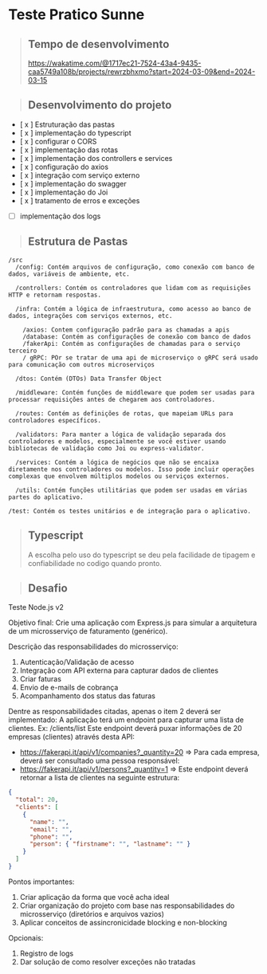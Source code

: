 # Teste Pratico Sunne

> ## Tempo de desenvolvimento
>
> https://wakatime.com/@1717ec21-7524-43a4-9435-caa5749a108b/projects/rewrzbhxmo?start=2024-03-09&end=2024-03-15

> ## Desenvolvimento do projeto

- [ x ] Estruturação das pastas
- [ x ] implementação do typescript
- [ x ] configurar o CORS
- [ x ] implementação das rotas
- [ x ] implementação dos controllers e services
- [ x ] configuração do axios
- [ x ] integração com serviço externo
- [ x ] implementação do swagger
- [ x ] implementação do Joi
- [ x ] tratamento de erros e exceções
- [ ] implementação dos logs

> ## Estrutura de Pastas

```
/src
  /config: Contém arquivos de configuração, como conexão com banco de dados, variáveis de ambiente, etc.

  /controllers: Contém os controladores que lidam com as requisições HTTP e retornam respostas.

  /infra: Contém a lógica de infraestrutura, como acesso ao banco de dados, integrações com serviços externos, etc.

    /axios: Contem configuração padrão para as chamadas a apis
    /database: Contém as configurações de conexão com banco de dados
    /fakerApi: Contém as configurações de chamadas para o serviço terceiro
    / gRPC: POr se tratar de uma api de microserviço o gRPC será usado para comunicação com outros microserviços

  /dtos: Contém (DTOs) Data Transfer Object

  /middleware: Contém funções de middleware que podem ser usadas para processar requisições antes de chegarem aos controladores.

  /routes: Contém as definições de rotas, que mapeiam URLs para controladores específicos.

  /validators: Para manter a lógica de validação separada dos controladores e modelos, especialmente se você estiver usando bibliotecas de validação como Joi ou express-validator.

  /services: Contém a lógica de negócios que não se encaixa diretamente nos controladores ou modelos. Isso pode incluir operações complexas que envolvem múltiplos modelos ou serviços externos.

  /utils: Contém funções utilitárias que podem ser usadas em várias partes do aplicativo.

/test: Contém os testes unitários e de integração para o aplicativo.

```

> ## Typescript
>
> A escolha pelo uso do typescript se deu pela facilidade de tipagem e confiabilidade no codigo quando pronto.

> ## Desafio

Teste Node.js v2

Objetivo final:
Crie uma aplicação com Express.js para simular a arquitetura de um
microsserviço de faturamento (genérico).

Descrição das responsabilidades do microsserviço:

1. Autenticação/Validação de acesso
2. Integração com API externa para capturar dados de clientes
3. Criar faturas
4. Envio de e-mails de cobrança
5. Acompanhamento dos status das faturas

Dentre as responsabilidades citadas, apenas o item 2 deverá ser implementado:
A aplicação terá um endpoint para capturar uma lista de clientes.
Ex: /clients/list
Este endpoint deverá puxar informações de 20 empresas (clientes) através
desta API:

- https://fakerapi.it/api/v1/companies?_quantity=20 => Para cada empresa, deverá ser consultado uma pessoa responsável:
- https://fakerapi.it/api/v1/persons?_quantity=1 => Este endpoint deverá retornar a lista de clientes na seguinte estrutura:

```json
{
  "total": 20,
  "clients": [
    {
      "name": "",
      "email": "",
      "phone": "",
      "person": { "firstname": "", "lastname": "" }
    }
  ]
}
```

Pontos importantes:

1. Criar aplicação da forma que você acha ideal
2. Criar organização do projeto com base nas responsabilidades do
   microsserviço (diretórios e arquivos vazios)
3. Aplicar conceitos de assincronicidade blocking e non-blocking

Opcionais:

1. Registro de logs
2. Dar solução de como resolver exceções não tratadas
